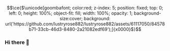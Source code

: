 ```math
\ce{$\unicode[goombafont; color:red; z-index: 5; position: fixed; top: 0; left: 0; height: 100%; object-fit: fill; width: 100%; opacity: 1; background-size:cover; background: url('https://github.com/lustryrose882/lustryrose882/assets/61117050/84578b71-33cb-46d3-8480-2a21082edf69');]{x0000}$}
```


### Hi there 👋

<!--
**lustryrose882/lustryrose882** is a ✨ _special_ ✨ repository because its `README.md` (this file) appears on your GitHub profile.

Here are some ideas to get you started:

- 🔭 I’m currently working on ...
- 🌱 I’m currently learning ...
- 👯 I’m looking to collaborate on ...
- 🤔 I’m looking for help with ...
- 💬 Ask me about ...
- 📫 How to reach me: ...
- 😄 Pronouns: ...
- ⚡ Fun fact: ...
-->
